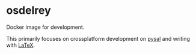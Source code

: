 # osdelrey

Docker image for development.

This primarily focuses on crossplatform development on [pysal](http://pysal.org) and writing with [LaTeX](http://latex.org).
